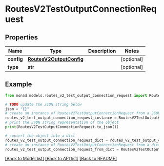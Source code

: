 # RoutesV2TestOutputConnectionRequest


## Properties

Name | Type | Description | Notes
------------ | ------------- | ------------- | -------------
**config** | [**RoutesV2OutputConfig**](RoutesV2OutputConfig.md) |  | [optional] 
**type** | **str** |  | [optional] 

## Example

```python
from monad.models.routes_v2_test_output_connection_request import RoutesV2TestOutputConnectionRequest

# TODO update the JSON string below
json = "{}"
# create an instance of RoutesV2TestOutputConnectionRequest from a JSON string
routes_v2_test_output_connection_request_instance = RoutesV2TestOutputConnectionRequest.from_json(json)
# print the JSON string representation of the object
print(RoutesV2TestOutputConnectionRequest.to_json())

# convert the object into a dict
routes_v2_test_output_connection_request_dict = routes_v2_test_output_connection_request_instance.to_dict()
# create an instance of RoutesV2TestOutputConnectionRequest from a dict
routes_v2_test_output_connection_request_from_dict = RoutesV2TestOutputConnectionRequest.from_dict(routes_v2_test_output_connection_request_dict)
```
[[Back to Model list]](../README.md#documentation-for-models) [[Back to API list]](../README.md#documentation-for-api-endpoints) [[Back to README]](../README.md)


